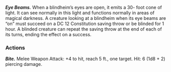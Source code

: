 ﻿---
layout: creature
name: "Blindheim"
tags: [small, aberration, cr1/2, tome-of-horrors]
cha: 6 (-2)
wis: 12 (+1)
int: 2 (-4)
con: 11 (+0)
dex: 14 (+2)
str: 10 (+0)
size: Small aberration
alignment: chaotic evil
challenge: "1/2 (100 XP)"
languages: "Primordial"
senses: "darkvision 60 ft., passive Perception 11"
speed: "30 ft."
hit_points: "17 (5d6)"
armor_class: "13 (natural armor)"
---

***Eye Beams.*** When a blindheim’s eyes are open, it emits a 30-
foot cone of light. It can see normally in this light and functions
normally in areas of magical darkness. A creature looking at a
blindheim when its eye beams are “on” must succeed on a DC
12 Constitution saving throw or be blinded for 1 hour. A blinded
creature can repeat the saving throw at the end of each of its turns,
ending the effect on a success.

### Actions

***Bite.*** Melee Weapon Attack: +4 to hit, reach 5 ft., one target. Hit: 6 (1d8 + 2) piercing damage.
